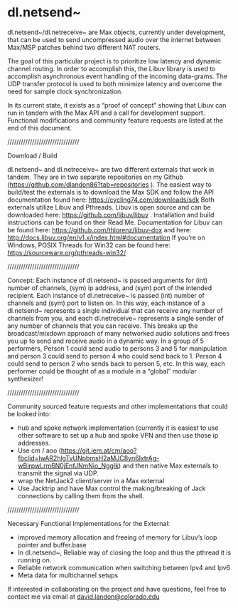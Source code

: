 # dl.netsend~

dl.netsend~/dl.netreceive~ are Max objects, currently under development, that can be used to send uncompressed audio over the internet between Max/MSP patches behind two different NAT routers. 

The goal of this particular project is to prioritize low latency and dynamic channel routing. In order to accomplish this, the Libuv library is used to accomplish asynchronous event handling of the incoming data-grams. The UDP transfer protocol is used to both minimize latency and overcome the need for sample clock synchronization. 

In its current state, it exists as a “proof of concept” showing that Libuv can run in tandem with the Max API and a call for development support. Functional modifications and community feature requests are listed at the end of this document. 

////////////////////////////////

Download / Build

dl.netsend~ and dl.netreceive~ are two different externals that work in tandem. They are in two separate repositories on my Github (https://github.com/dlandon86?tab=repositories ). 
The easiest way to build/test the externals is to download the Max SDK and follow the API documentation found here: https://cycling74.com/downloads/sdk 
Both externals utilize Libuv and Pthreads. 
Libuv is open source and can be downloaded here: https://github.com/libuv/libuv . Installation and build instructions can be found on their Read Me. Documentation for Libuv can be found here: https://github.com/thlorenz/libuv-dox  and here: http://docs.libuv.org/en/v1.x/index.html#documentation 
If you’re on Windows, POSIX Threads for Win32 can be found here: https://sourceware.org/pthreads-win32/ 

////////////////////////////////

Concept:
Each instance of dl.netsend~ is passed arguments for (int) number of channels, (sym) ip address, and (sym) port of the intended recipient. Each instance of dl.netreceive~ is passed (int) number of channels and (sym) port to listen on. In this way, each instance of a dl.netsend~ represents a single individual that can receive any number of channels from you, and each dl.netreceive~ represents a single sender of any number of channels that you can receive. This breaks up the broadcast/mixdown approach of many networked audio solutions and frees you up to send and receive audio in a dynamic way. In a group of 5 performers, Person 1 could send audio to persons 3 and 5 for manipulation and person 3 could send to person 4 who could send back to 1. Person 4 could send to person 2 who sends back to person 5, etc. In this way, each performer could be thought of as a module in a “global” modular synthesizer! 

////////////////////////////////

Community sourced feature requests and other implementations that could be looked into:
- hub and spoke network implementation (currently it is easiest to use other software to set up a hub and spoke VPN and then use those ip addresses. 
- Use cm / aoo (https://git.iem.at/cm/aoo?fbclid=IwAR2hlgTvUNpbmsH2aMJC8vn6IxtrAg-wBirpwLrm6N0jEnfJNmNio_NggIk) and then native Max externals to transmit the signal via UDP.
- wrap the NetJack2 client/server in a Max external
- Use Jacktrip and have Max control the making/breaking of Jack connections by calling them from the shell.

////////////////////////////////

Necessary Functional Implementations for the External:
- improved memory allocation and freeing of memory for Libuv’s loop pointer and buffer.base
- In dl.netsend~, Reliable way of closing the loop and thus the pthread it is running on. 
- Reliable network communication when switching between Ipv4 and Ipv6
- Meta data for multichannel setups

If interested in collaborating on the project and have questions, feel free to contact me via email at david.landon@colorado.edu
